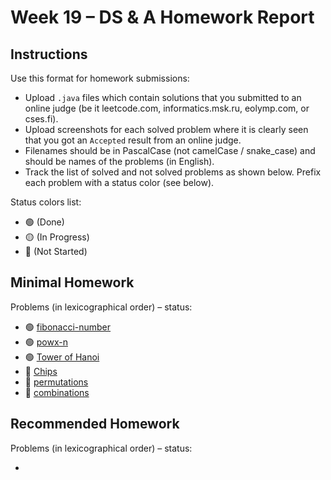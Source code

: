 # Week 19 – DS & A Homework Report

## Instructions

Use this format for homework submissions:

- Upload `.java` files which contain solutions that you submitted to an online judge (be it leetcode.com, informatics.msk.ru, eolymp.com, or cses.fi).
- Upload screenshots for each solved problem where it is clearly seen that you got an `Accepted` result from an online judge.
- Filenames should be in PascalCase (not camelCase / snake_case) and should be names of the problems (in English).
- Track the list of solved and not solved problems as shown below. Prefix each problem with a status color (see below).

Status colors list:

- 🟢 (Done)
- 🟡 (In Progress)
- 🔴 (Not Started)

## Minimal Homework

Problems (in lexicographical order) – status:

- 🟢 [fibonacci-number](https://leetcode.com/problems/fibonacci-number/)
- 🟢 [powx-n](https://leetcode.com/problems/powx-n/)
- 🟢 [Tower of Hanoi](https://informatics.msk.ru/mod/statements/view.php?id=2550#1)
- 🔴 [Chips](https://informatics.msk.ru/mod/statements/view.php?id=268&chapterid=1414#1)
- 🔴 [permutations](https://leetcode.com/problems/permutations/)
- 🔴 [combinations](https://leetcode.com/problems/combinations/)
  
## Recommended Homework

Problems (in lexicographical order) – status:

- 
